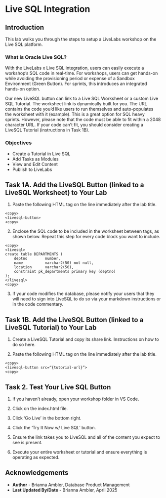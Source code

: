 # Live SQL Integration

## Introduction

This lab walks you through the steps to setup a LiveLabs workshop on the Live SQL platform.

### What is Oracle Live SQL?

With the LiveLabs x Live SQL integration, users can easily execute a workshop’s SQL code in real-time. For workshops, users can get hands-on while avoiding the provisioning period or expense of a Sandbox Environment (Green Button). For sprints, this introduces an integrated hands-on option. 

Our new LiveSQL button can link to a Live SQL Worksheet or a custom Live SQL Tutorial. The worksheet link is dynamically built for you. The URL contains the code you’d like users to run themselves and auto-populates the worksheet with it (example). This is a great option for SQL heavy sprints. However, please note that the code must be able to fit within a 2048 character URL. If your code can’t fit, you should consider creating a LiveSQL Tutorial (instructions in Task 1B). 

### Objectives

* Create a Tutorial in Live SQL
* Add Tasks as Modules
* View and Edit Content
* Publish to LiveLabs

## Task 1A. Add the LiveSQL Button (linked to a LiveSQL Worksheet) to Your Lab

1. Paste the following HTML tag on the line immediately after the lab title.

```
<copy>
<livesql-button>
<copy>
```

2. Enclose the SQL code to be included in the worksheet between <livesql> tags, as shown below. Repeat this step for every code block you want to include.

```
<copy>
<livesql>
create table DEPARTMENTS (
    deptno        number,
    name          varchar2(50) not null,
    location      varchar2(50),
    constraint pk_departments primary key (deptno)
);
</livesql>
<copy>
```

3. If your code modifies the database, please notify your users that they will need to sign into LiveSQL to do so via your markdown instructions or in the code commentary.

## Task 1B. Add the LiveSQL Button (linked to a LiveSQL Tutorial) to Your Lab

1. Create a LiveSQL Tutorial and copy its share link. Instructions on how to do so here.

2. Paste the following HTML tag on the line immediately after the lab title.

```
<copy>
<livesql-button src=“{tutorial-url}”>
<copy>
```

## Task 2. Test Your Live SQL Button

1. If you haven’t already, open your workshop folder in VS Code.

2. Click on the index.html file.

3. Click ‘Go Live’ in the bottom right.

4. Click the ‘Try It Now w/ Live SQL’ button.

5. Ensure the link takes you to LiveSQL and all of the content you expect to see is present.

6. Execute your entire worksheet or tutorial and ensure everything is operating as expected.

## Acknowledgements

* **Author** - Brianna Ambler, Database Product Management
* **Last Updated By/Date** - Brianna Ambler, April 2025